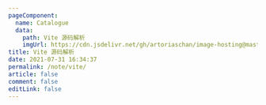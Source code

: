 ```yaml
---
pageComponent:
  name: Catalogue
  data:
    path: Vite 源码解析
    imgUrl: https://cdn.jsdelivr.net/gh/artoriaschan/image-hosting@master/blog/68747470733a2f2f766974656a732e6465762f6c6f676f2e737667.4q2ltq8u8740.svg
title: Vite 源码解析
date: 2021-07-31 16:34:37
permalink: /note/vite/
article: false
comment: false
editLink: false
---
```

